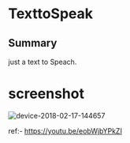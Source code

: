 # TexttoSpeak
## Summary 
just a  text to Speach.

# screenshot 
 ![device-2018-02-17-144657](https://user-images.githubusercontent.com/25671488/36339714-b01fefa6-13f1-11e8-8500-4bcd258351b6.png)



ref:- 
https://youtu.be/eobWjbYPkZI
